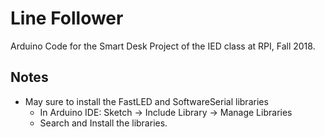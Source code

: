 # Line Follower

Arduino Code for the Smart Desk Project of the IED class at RPI, Fall 2018.

## Notes

* May sure to install the FastLED and SoftwareSerial libraries
  * In Arduino IDE: Sketch -> Include Library -> Manage Libraries
  * Search and Install the libraries.
